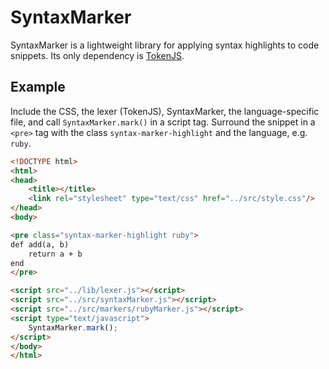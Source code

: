 SyntaxMarker
============

SyntaxMarker is a lightweight library for applying syntax highlights to code snippets. Its only dependency is [TokenJS](http://github.com/jhewlett/tokenjs).

Example
-------

Include the CSS, the lexer (TokenJS), SyntaxMarker, the language-specific file, and call `SyntaxMarker.mark()` in a script tag.
Surround the snippet in a `<pre>` tag with the class `syntax-marker-highlight` and the language, e.g. `ruby`.

```html
<!DOCTYPE html>
<html>
<head>
    <title></title>
    <link rel="stylesheet" type="text/css" href="../src/style.css"/>
</head>
<body>

<pre class="syntax-marker-highlight ruby">
def add(a, b)
    return a + b
end
</pre>

<script src="../lib/lexer.js"></script>
<script src="../src/syntaxMarker.js"></script>
<script src="../src/markers/rubyMarker.js"></script>
<script type="text/javascript">
    SyntaxMarker.mark();
</script>
</body>
</html>
```


